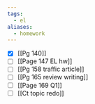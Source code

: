 ```yaml
---
tags:
  - el
aliases:
  - homework
---
```


- [x] [[Pg 140]]
- [ ] [[Page 147 EL hw]]
- [ ] [[Pg 158 traffic article]]
- [ ] [[Pg 165 review writing]]
- [ ] [[Page 169 Q1]]
- [ ] [[Ct topic redo]]
